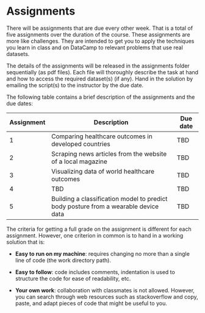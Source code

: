# Assignments

There will be assignments that are due every other week. That is a total of five assignments over the duration of the course. These assignments are more like challenges. They are intended to get you to apply the techniques you learn in class and on DataCamp to relevant problems that use real datasets. 

The details of the assignments will be released in the assignments folder sequentially (as pdf files). Each file will thoroughly describe the task at hand and how to access the required dataset(s) (if any). Hand in the solution by emailing the script(s) to the instructor by the due date. 

The following table contains a brief description of the assignments and the due dates:

  Assignment | Description | Due date
--------------|-------------|---------
1 | Comparing healthcare outcomes in developed countries | TBD
2 | Scraping news articles from the website of a local magazine | TBD
3 | Visualizing data of world healthcare outcomes | TBD
4 | TBD | TBD
5 | Building a classification model to predict body posture from a wearable device data | TBD

The criteria for getting a full grade on the assignment is different for each assignment. However, one criterion in common is to hand in a working solution that is:

- **Easy to run on my machine**: requires changing no more than a single line of code (the work directory path).

- **Easy to follow**: code includes comments, indentation is used to structure the code for ease of readability, etc.

- **Your own work**: collaboration with classmates is not allowed. However, you can search through web resources such as stackoverflow and copy, paste, and adapt pieces of code that might be useful to you.
